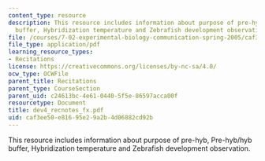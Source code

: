 ```yaml
---
content_type: resource
description: This resource includes information about purpose of pre-hyb, Pre-hyb/hyb
  buffer, Hybridization temperature and Zebrafish development observation.
file: /courses/7-02-experimental-biology-communication-spring-2005/caf3ee50e81695e29a2b4d06882cd92b_dev4_recnotes_fx.pdf
file_type: application/pdf
learning_resource_types:
- Recitations
license: https://creativecommons.org/licenses/by-nc-sa/4.0/
ocw_type: OCWFile
parent_title: Recitations
parent_type: CourseSection
parent_uid: c24613bc-4e61-0440-5f5e-86597acca00f
resourcetype: Document
title: dev4_recnotes_fx.pdf
uid: caf3ee50-e816-95e2-9a2b-4d06882cd92b
---
```

This resource includes information about purpose of pre-hyb, Pre-hyb/hyb buffer, Hybridization temperature and Zebrafish development observation.